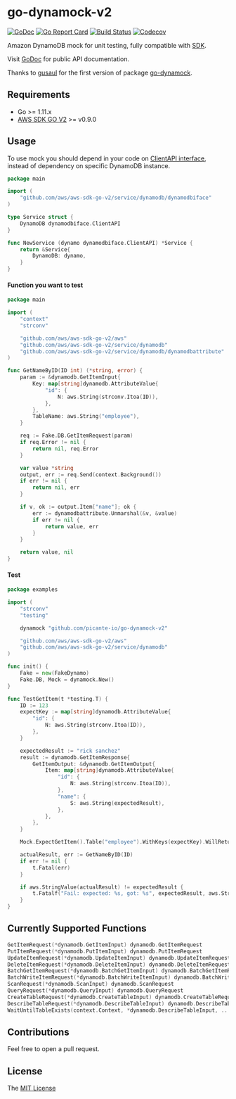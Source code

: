 # go-dynamock-v2

[![GoDoc](https://godoc.org/github.com/picante-io/go-dynamock-v2?status.png)](https://godoc.org/github.com/picante-io/go-dynamock-v2)
[![Go Report Card](https://goreportcard.com/badge/github.com/picante-io/go-dynamock-v2)](https://goreportcard.com/report/github.com/picante-io/go-dynamock-v2)
[![Build Status](https://api.travis-ci.org/groovili/go-dynamock-v2.svg?branch=master)](https://travis-ci.org/groovili/go-dynamock-v2)
[![Codecov](https://codecov.io/gh/groovili/go-dynamock-v2/branch/master/graphs/badge.svg?branch=master)](https://codecov.io/gh/groovili/go-dynamock-v2)

Amazon DynamoDB mock for unit testing, fully compatible with [SDK](https://github.com/aws/aws-sdk-go-v2).

Visit [GoDoc](https://godoc.org/github.com/picante-io/go-dynamock-v2) for public API documentation.

Thanks to [gusaul](https://github.com/gusaul) for the first version of package [go-dynamock](https://github.com/gusaul/go-dynamock).

## Requirements

-   Go >= 1.11.x
-   [AWS SDK GO V2](https://github.com/aws/aws-sdk-go-v2) >= v0.9.0

## Usage

To use mock you should depend in your code on [ClientAPI interface](https://github.com/aws/aws-sdk-go-v2/tree/master/service/dynamodb/dynamodbiface), instead of dependency on specific DynamoDB instance.

```go
package main

import (
    "github.com/aws/aws-sdk-go-v2/service/dynamodb/dynamodbiface"
)

type Service struct {
    DynamoDB dynamodbiface.ClientAPI
}

func NewService (dynamo dynamodbiface.ClientAPI) *Service {
    return &Service{
        DynamoDB: dynamo,
    }
}
```

#### Function you want to test

```go
package main

import (
    "context"
    "strconv"

    "github.com/aws/aws-sdk-go-v2/aws"
    "github.com/aws/aws-sdk-go-v2/service/dynamodb"
    "github.com/aws/aws-sdk-go-v2/service/dynamodb/dynamodbattribute"
)

func GetNameByID(ID int) (*string, error) {
	param := &dynamodb.GetItemInput{
		Key: map[string]dynamodb.AttributeValue{
			"id": {
				N: aws.String(strconv.Itoa(ID)),
			},
		},
		TableName: aws.String("employee"),
	}

	req := Fake.DB.GetItemRequest(param)
	if req.Error != nil {
		return nil, req.Error
	}

	var value *string
	output, err := req.Send(context.Background())
	if err != nil {
		return nil, err
	}

	if v, ok := output.Item["name"]; ok {
		err := dynamodbattribute.Unmarshal(&v, &value)
		if err != nil {
			return value, err
		}
	}

	return value, nil
}
```

#### Test

```go
package examples

import (
	"strconv"
	"testing"

	dynamock "github.com/picante-io/go-dynamock-v2"

	"github.com/aws/aws-sdk-go-v2/aws"
	"github.com/aws/aws-sdk-go-v2/service/dynamodb"
)

func init() {
	Fake = new(FakeDynamo)
	Fake.DB, Mock = dynamock.New()
}

func TestGetItem(t *testing.T) {
	ID := 123
	expectKey := map[string]dynamodb.AttributeValue{
		"id": {
			N: aws.String(strconv.Itoa(ID)),
		},
	}

	expectedResult := "rick sanchez"
	result := dynamodb.GetItemResponse{
		GetItemOutput: &dynamodb.GetItemOutput{
			Item: map[string]dynamodb.AttributeValue{
				"id": {
					N: aws.String(strconv.Itoa(ID)),
				},
				"name": {
					S: aws.String(expectedResult),
				},
			},
		},
	}

	Mock.ExpectGetItem().Table("employee").WithKeys(expectKey).WillReturn(result)

	actualResult, err := GetNameByID(ID)
	if err != nil {
		t.Fatal(err)
	}

	if aws.StringValue(actualResult) != expectedResult {
		t.Fatalf("Fail: expected: %s, got: %s", expectedResult, aws.StringValue(actualResult))
	}
}
```

## Currently Supported Functions

```go
GetItemRequest(*dynamodb.GetItemInput) dynamodb.GetItemRequest
PutItemRequest(*dynamodb.PutItemInput) dynamodb.PutItemRequest
UpdateItemRequest(*dynamodb.UpdateItemInput) dynamodb.UpdateItemRequest
DeleteItemRequest(*dynamodb.DeleteItemInput) dynamodb.DeleteItemRequest
BatchGetItemRequest(*dynamodb.BatchGetItemInput) dynamodb.BatchGetItemRequest
BatchWriteItemRequest(*dynamodb.BatchWriteItemInput) dynamodb.BatchWriteItemRequest
ScanRequest(*dynamodb.ScanInput) dynamodb.ScanRequest
QueryRequest(*dynamodb.QueryInput) dynamodb.QueryRequest
CreateTableRequest(*dynamodb.CreateTableInput) dynamodb.CreateTableRequest
DescribeTableRequest(*dynamodb.DescribeTableInput) dynamodb.DescribeTableRequest
WaitUntilTableExists(context.Context, *dynamodb.DescribeTableInput, ...aws.WaiterOption) error
```

## Contributions

Feel free to open a pull request.

## License

The [MIT License](https://github.com/picante-io/go-dynamock-v2/blob/master/LICENSE)
